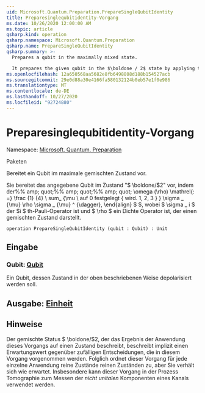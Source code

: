 ```yaml
---
uid: Microsoft.Quantum.Preparation.PrepareSingleQubitIdentity
title: Preparesinglequbitidentity-Vorgang
ms.date: 10/26/2020 12:00:00 AM
ms.topic: article
qsharp.kind: operation
qsharp.namespace: Microsoft.Quantum.Preparation
qsharp.name: PrepareSingleQubitIdentity
qsharp.summary: >-
  Prepares a qubit in the maximally mixed state.

  It prepares the given qubit in the $\boldone / 2$ state by applying the depolarizing channel $$ \begin{align} \Omega(\rho) \mathrel{:=} \frac{1}{4} \sum_{\mu \in \{0, 1, 2, 3\}} \sigma\_{\mu} \rho \sigma\_{\mu}^{\dagger}, \end{align} $$ where $\sigma\_i$ is the $i$th Pauli operator, and where $\rho$ is a density operator representing a mixed state.
ms.openlocfilehash: 12a650568aa5682e8fb6498808d188b154527acb
ms.sourcegitcommit: 29e0d88a30e4166fa580132124b0eb57e1f0e986
ms.translationtype: MT
ms.contentlocale: de-DE
ms.lasthandoff: 10/27/2020
ms.locfileid: "92724880"
---
```

# <a name="preparesinglequbitidentity-operation"></a>Preparesinglequbitidentity-Vorgang

Namespace: [Microsoft. Quantum. Preparation](xref:Microsoft.Quantum.Preparation)

Paketen [](https://nuget.org/packages/)


Bereitet ein Qubit im maximale gemischten Zustand vor.

Sie bereitet das angegebene Qubit im Zustand "$ \boldone/$2" vor, indem der%% amp; quot;%% amp; quot;%% amp; quot; \omega (\rho) \mathrel{: =} \frac {1} {4} \ sum_ {\mu \ auf 0 festgelegt \{ wird. 1, 2, 3 \} } \sigma \_ {\mu} \rho \sigma \_ {\mu} ^ {\dagger}, \end{align} $ $, wobei $ \sigma \_ i $ der $i $ th-Pauli-Operator ist und $ \rho $ ein Dichte Operator ist, der einen gemischten Zustand darstellt.

```qsharp
operation PrepareSingleQubitIdentity (qubit : Qubit) : Unit
```


## <a name="input"></a>Eingabe

### <a name="qubit--qubit"></a>Qubit: [Qubit](xref:microsoft.quantum.lang-ref.qubit)

Ein Qubit, dessen Zustand in der oben beschriebenen Weise depolarisiert werden soll.



## <a name="output--unit"></a>Ausgabe: [Einheit](xref:microsoft.quantum.lang-ref.unit)



## <a name="remarks"></a>Hinweise

Der gemischte Status $ \boldone/$2, der das Ergebnis der Anwendung dieses Vorgangs auf einen Zustand beschreibt, beschreibt implizit einen Erwartungswert gegenüber zufälligen Entscheidungen, die in diesem Vorgang vorgenommen werden.
Folglich ordnet dieser Vorgang für jede einzelne Anwendung reine Zustände reinen Zuständen zu, aber Sie verhält sich wie erwartet.
Insbesondere kann dieser Vorgang in der Prozess Tomographie zum Messen der *nicht unitalen* Komponenten eines Kanals verwendet werden.